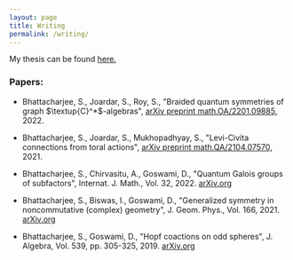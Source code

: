 ```yaml
---
layout: page
title: Writing
permalink: /writing/
---
```


My thesis can be found [here.](http://library.isical.ac.in:8080/jspui/bitstream/10263/7092/3/20201016-SuvrajitBhattacharjee-Thesis-rev2.pdf)

### Papers:

- Bhattacharjee, S., Joardar, S., Roy, S., "Braided quantum symmetries of graph $\textup{C}^*$-algebras", [arXiv preprint math.OA/2201.09885,](https://arxiv.org/abs/2201.09885) 2022.

- Bhattacharjee, S., Joardar, S., Mukhopadhyay, S., "Levi-Civita connections from toral actions", [arXiv preprint math.QA/2104.07570,](https://arxiv.org/abs/2104.07570) 2021.

- Bhattacharjee, S., Chirvasitu, A., Goswami, D., "Quantum Galois groups of subfactors", Internat. J. Math., Vol. 32, 2022. [arXiv.org](https://arxiv.org/abs/2101.05575)

- Bhattacharjee, S., Biswas, I., Goswami, D., "Generalized symmetry in noncommutative (complex) geometry", J. Geom. Phys., Vol. 166, 2021. [arXiv.org](https://arxiv.org/abs/1907.04673)

- Bhattacharjee, S., Goswami, D., "Hopf coactions on odd spheres", J. Algebra, Vol. 539, pp. 305-325, 2019. [arXiv.org](https://arxiv.org/abs/1808.08698)